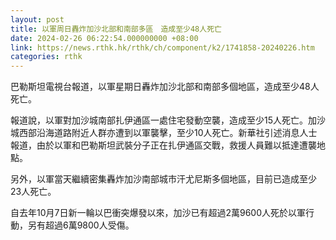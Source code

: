 ```yaml
---
layout: post
title: 以軍周日轟炸加沙北部和南部多區　造成至少48人死亡
date: 2024-02-26 06:22:54.000000000 +08:00
link: https://news.rthk.hk/rthk/ch/component/k2/1741858-20240226.htm
categories: rthk
---
```


巴勒斯坦電視台報道，以軍星期日轟炸加沙北部和南部多個地區，造成至少48人死亡。

報道說，以軍對加沙城南部扎伊通區一處住宅發動空襲，造成至少15人死亡。加沙城西部沿海道路附近人群亦遭到以軍襲擊，至少10人死亡。新華社引述消息人士報道，由於以軍和巴勒斯坦武裝分子正在扎伊通區交戰，救援人員難以抵達遭襲地點。

另外，以軍當天繼續密集轟炸加沙南部城市汗尤尼斯多個地區，目前已造成至少23人死亡。

自去年10月7日新一輪以巴衝突爆發以來，加沙已有超過2萬9600人死於以軍行動，另有超過6萬9800人受傷。
